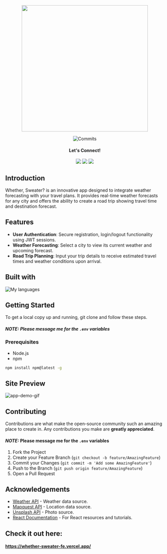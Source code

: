 <div align='center'>
  <img src="https://github.com/DavisWeimer/whether-sweater-fe/assets/128326999/be371417-729a-4f97-a5ba-72a6e43a0344" style="width: 400px" />

  ![Commits](https://badgen.net/github/last-commit/DavisWeimer/whether-sweater-fe?icon=github)

  #### Let's Connect!
  <a target="_blank" href="https://www.linkedin.com/in/davis-weimer/" rel="noopener noreferrer"><img src="https://img.shields.io/badge/-LinkedIn-303030?style=for-the-badge&logo=Linkedin&logoColor=00C6BA"></img></a>
  <a target="_blank" href="mailto:davisweimer@gmail.com" rel="noopener noreferrer"><img src="https://img.shields.io/badge/-Gmail-303030?style=for-the-badge&logo=Gmail&logoColor=00C6BA"></img></a>
  <a target="_blank" href="https://www.dw-portfolio.com/" rel="noopener noreferrer"><img src="https://img.shields.io/badge/-Portfolio-303030?style=for-the-badge&logo=Vercel&logoColor=00C6BA"></img></a>
  </div>

</div>

## Introduction
Whether, Sweater? is an innovative app designed to integrate weather forecasting with your travel plans. It provides real-time weather forecasts for any city and offers the ability to create a road trip showing travel time and destination forecast.

## Features
- **User Authentication**: Secure registration, login/logout functionality using JWT sessions.
- **Weather Forecasting**: Select a city to view its current weather and upcoming forecast.
- **Road Trip Planning**: Input your trip details to receive estimated travel times and weather conditions upon arrival.

## Built with<br>
<img src="https://skillicons.dev/icons?i=react,nodejs,vite,tailwind,vscode,vercel,figma" alt="My languages"/>

## Getting Started
To get a local copy up and running, git clone and follow these steps.
##### *NOTE:* Please message me for the `.env` variables

### Prerequisites
- Node.js
- npm
```bash
npm install npm@latest -g
```

Site Preview
-------------
![app-demo-gif](https://github.com/DavisWeimer/whether-sweater-fe/assets/128326999/8a16b980-f958-4679-9576-1548d069fd70)

## Contributing
Contributions are what make the open-source community such an amazing place to create in. Any contributions you make are **greatly appreciated**.
#### *NOTE:* Please message me for the `.env` variables

1. Fork the Project
2. Create your Feature Branch (`git checkout -b feature/AmazingFeature`)
3. Commit your Changes (`git commit -m 'Add some AmazingFeature'`)
4. Push to the Branch (`git push origin feature/AmazingFeature`)
5. Open a Pull Request

## Acknowledgements
- [Weather API](https://www.weatherapi.com/) - Weather data source.
- [Mapquest API](https://developer.mapquest.com/) - Location data source.
- [Unsplash API](https://unsplash.com/) - Photo source.
- [React Documentation](https://reactjs.org/) - For React resources and tutorials.


Check it out here:
-------------
#### https://whether-sweater-fe.vercel.app/
